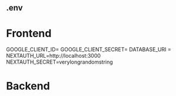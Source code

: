 

## .env

# Frontend
GOOGLE_CLIENT_ID=
GOOGLE_CLIENT_SECRET=
DATABASE_URI = 
NEXTAUTH_URL=http://localhost:3000
NEXTAUTH_SECRET=verylongrandomstring


# Backend